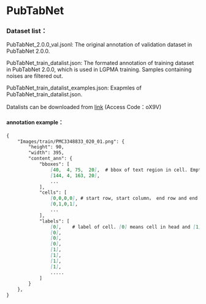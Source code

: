 # PubTabNet

### Dataset list：
PubTabNet_2.0.0_val.jsonl: The original annotation of validation dataset in PubTabNet 2.0.0.

PubTabNet_train_datalist.json: The formated annotation of training dataset in PubTabNet 2.0.0, which is used in LGPMA training. Samples containing noises are filtered out.

PubTabNet_train_datalist_examples.json: Exapmles of PubTabNet_train_datalist.json.

Datalists can be downloaded from [link](https://one.hikvision.com/#/link/FwYq7B0aXzovYhSwNykT) (Access Code：oX9V)

#### annotation example：
``` markdown
{
	"Images/train/PMC3348833_020_01.png": {
        "height": 90,
        "width": 395,
        "content_ann": {
            "bboxes": [
                [40,  4, 75,  20],  # bbox of text region in cell. Empty cell are noded as []. 
                [144, 4, 163, 20],
                ...
            ],
            "cells": [
                [0,0,0,0], # start row, start column， end row and end column of cell
                [0,1,0,1],
                ...
            ],
            "labels": [
                [0],    # label of cell. [0] means cell in head and [1] means cell in body
                [0],
                [0],
                [0],
                [1],
                [1],
                [1],
                [1],
                .....
            ]
        }
    },
}
```
